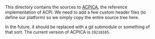 This directory contains the sources to [ACPICA](https://www.acpica.org), the reference implementation of ACPI. We need to add a few custom header files (to define our platform) so we simply copy the entire source tree here.

In the future, it should be replaced with a git submodule or something of that sort. The current version of ACPICA is `20210105`.

